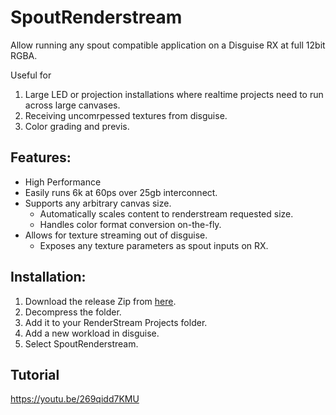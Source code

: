 # SpoutRenderstream
Allow running any spout compatible application on a Disguise RX at full 12bit RGBA.

Useful for
1. Large LED or projection installations where realtime projects need to run across large canvases.
2. Receiving uncomrpessed textures from disguise.
3. Color grading and previs.


## Features:
-  High Performance
  - Easily runs 6k at 60ps over 25gb interconnect.
- Supports any arbitrary canvas size.
  - Automatically scales content to renderstream requested size.
  - Handles color format conversion on-the-fly.
- Allows for texture streaming out of disguise.
  - Exposes any texture parameters as spout inputs on RX.
  
  
## Installation:
1. Download the release Zip from [here](https://github.com/ZeroSpace-Studios/SpoutRenderstream/releases/download/v1.2/SpoutBridge.zip).
2. Decompress the folder.
3. Add it to your RenderStream Projects folder.
4. Add a new workload in disguise.
5. Select SpoutRenderstream.

## Tutorial
https://youtu.be/269qidd7KMU
